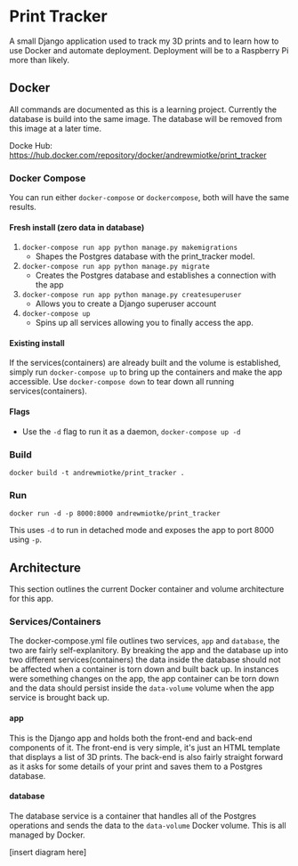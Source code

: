 # Print Tracker 

A small Django application used to track my 3D prints and to learn how to use Docker and automate deployment. Deployment will be to a Raspberry Pi more than likely. 


## Docker 

All commands are documented as this is a learning project. Currently the database is build into the same image. The database will be removed from this image at a later time.

Docke Hub: https://hub.docker.com/repository/docker/andrewmiotke/print_tracker

### Docker Compose

You can run either `docker-compose` or `dockercompose`, both will have the same results.

#### Fresh install (zero data in database)
1. `docker-compose run app python manage.py makemigrations`
    - Shapes the Postgres database with the print_tracker model.
2. `docker-compose run app python manage.py migrate` 
    - Creates the Postgres database and establishes a connection with the app
3. `docker-compose run app python manage.py createsuperuser`
    - Allows you to create a Django superuser account
4. `docker-compose up`
    - Spins up all services allowing you to finally access the app. 

#### Existing install 

If the services(containers) are already built and the volume is established, simply run `docker-compose up` to bring up the containers and make the app accessible. Use `docker-compose down` to tear down all running services(containers).

#### Flags

- Use the `-d` flag to run it as a daemon, `docker-compose up -d`

### Build 

`docker build -t andrewmiotke/print_tracker .`

### Run 

`docker run -d -p 8000:8000 andrewmiotke/print_tracker`

This uses `-d` to run in detached mode and exposes the app to port 8000 using `-p`.

## Architecture

This section outlines the current Docker container and volume architecture for this app. 

### Services/Containers 

The docker-compose.yml file outlines two services, `app` and `database`, the two are fairly self-explanitory. By breaking the app and the database up into two different services(containers) the data inside the database should not be affected when a container is torn down and built back up. In instances were something changes on the app, the app container can be torn down and the data should persist inside the `data-volume` volume when the app service is brought back up.

#### app

This is the Django app and holds both the front-end and back-end components of it. The front-end is very simple, it's just an HTML template that displays a list of 3D prints. The back-end is also fairly straight forward as it asks for some details of your print and saves them to a Postgres database. 

#### database 

The database service is a container that handles all of the Postgres operations and sends the data to the `data-volume` Docker volume. This is all managed by Docker.

[insert diagram here]
